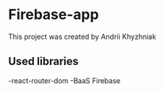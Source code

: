 # Firebase-app

This project was created by Andrii Khyzhniak

## Used libraries
 -react-router-dom
 -BaaS Firebase